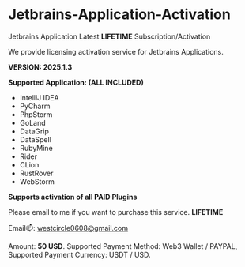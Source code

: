 # Jetbrains-Application-Activation

Jetbrains Application Latest **LIFETIME** Subscription/Activation

We provide licensing activation service for Jetbrains Applications.

**VERSION: 2025.1.3**

**Supported Application: (ALL INCLUDED)**

- IntelliJ IDEA
- PyCharm
- PhpStorm
- GoLand
- DataGrip
- DataSpell
- RubyMine
- Rider
- CLion
- RustRover
- WebStorm

**Supports activation of all PAID Plugins**

Please email to me if you want to purchase this service. **LIFETIME**

Email📫: westcircle0608@gmail.com

Amount: **50 USD**. Supported Payment Method: Web3 Wallet / PAYPAL, Supported Payment Currency: USDT / USD.

